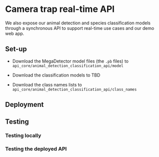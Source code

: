 # Camera trap real-time API


We also expose our animal detection and species classification models through a synchronous API to support real-time use cases and our demo web app.


## Set-up

- Download the MegaDetector model files (the `.pb` files) to `api_core/animal_detection_classification_api/model`

- Download the classification models to TBD

- Download the class names lists to `api_core/animal_detection_classification_api/class_names`


## Deployment


## Testing

### Testing locally


### Testing the deployed API
